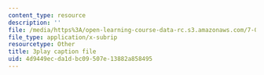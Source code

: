```yaml
---
content_type: resource
description: ''
file: /media/https%3A/open-learning-course-data-rc.s3.amazonaws.com/7-01sc-fundamentals-of-biology-fall-2011/4d9449ecda1dbc09507e13882a858495_PzY0MWEEE6U.srt
file_type: application/x-subrip
resourcetype: Other
title: 3play caption file
uid: 4d9449ec-da1d-bc09-507e-13882a858495
---
```


